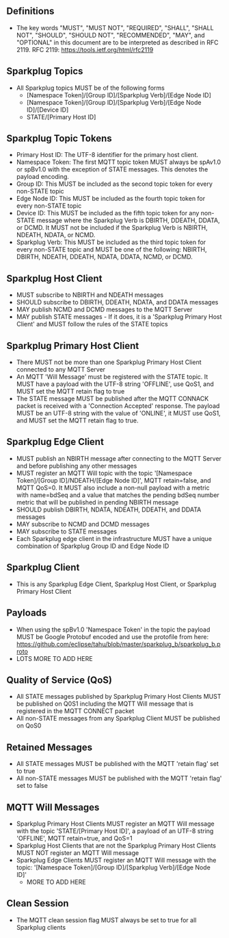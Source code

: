 ## Definitions
* The key words "MUST", "MUST NOT", "REQUIRED", "SHALL", "SHALL NOT", "SHOULD", "SHOULD NOT", "RECOMMENDED", "MAY", and "OPTIONAL" in this document are to be interpreted as described in RFC 2119. RFC 2119: https://tools.ietf.org/html/rfc2119

## Sparkplug Topics
* All Sparkplug topics MUST be of the following forms
	* [Namespace Token]/[Group ID]/[Sparkplug Verb]/[Edge Node ID]
	* [Namespace Token]/[Group ID]/[Sparkplug Verb]/[Edge Node ID]/[Device ID]
	* STATE/[Primary Host ID]

## Sparkplug Topic Tokens
* Primary Host ID: The UTF-8 identifier for the primary host client.
* Namespace Token: The first MQTT topic token MUST always be spAv1.0 or spBv1.0 with the exception of STATE messages. This denotes the payload encoding.
* Group ID: This MUST be included as the second topic token for every non-STATE topic
* Edge Node ID: This MUST be included as the fourth topic token for every non-STATE topic
* Device ID: This MUST be included as the fifth topic token for any non-STATE message where the Sparkplug Verb is DBIRTH, DDEATH, DDATA, or DCMD. It MUST not be included if the Sparkplug Verb is NBIRTH, NDEATH, NDATA, or NCMD.
* Sparkplug Verb: This MUST be included as the third topic token for every non-STATE topic and MUST be one of the following: NBIRTH, DBIRTH, NDEATH, DDEATH, NDATA, DDATA, NCMD, or DCMD.

## Sparkplug Host Client
* MUST subscribe to NBIRTH and NDEATH messages
* SHOULD subscribe to DBIRTH, DDEATH, NDATA, and DDATA messages
* MAY publish NCMD and DCMD messages to the MQTT Server
* MAY publish STATE messages - If it does, it is a 'Sparkplug Primary Host Client' and MUST follow the rules of the STATE topics

## Sparkplug Primary Host Client
* There MUST not be more than one Sparkplug Primary Host Client connected to any MQTT Server
* An MQTT 'Will Message' must be registered with the STATE topic. It MUST have a payload with the UTF-8 string 'OFFLINE', use QoS1, and MUST set the MQTT retain flag to true
* The STATE message MUST be published after the MQTT CONNACK packet is received with a 'Connection Accepted' response. The payload MUST be an UTF-8 string with the value of 'ONLINE', it MUST use QoS1, and MUST set the MQTT retain flag to true.

## Sparkplug Edge Client
* MUST publish an NBIRTH message after connecting to the MQTT Server and before publishing any other messages
* MUST register an MQTT Will topic with the topic '[Namespace Token]/[Group ID]/NDEATH/[Edge Node ID]', MQTT retain=false, and MQTT QoS=0. It MUST also include a non-null payload with a metric with name=bdSeq and a value that matches the 
pending bdSeq number metric that will be published in pending NBIRTH message
* SHOULD publish DBIRTH, NDATA, NDEATH, DDEATH, and DDATA messages
* MAY subscribe to NCMD and DCMD messages
* MAY subscribe to STATE messages
* Each Sparkplug edge client in the infrastructure MUST have a unique combination of Sparkplug Group ID and Edge Node ID

## Sparkplug Client
* This is any Sparkplug Edge Client, Sparkplug Host Client, or Sparkplug Primary Host Client

## Payloads
* When using the spBv1.0 'Namespace Token' in the topic the payload MUST be Google Protobuf encoded and use the protofile from here: https://github.com/eclipse/tahu/blob/master/sparkplug_b/sparkplug_b.proto
* LOTS MORE TO ADD HERE

## Quality of Service (QoS)
* All STATE messages published by Sparkplug Primary Host Clients MUST be published on Q0S1 including the MQTT Will message that is registered in the MQTT CONNECT packet
* All non-STATE messages from any Sparkplug Client MUST be published on QoS0

## Retained Messages
* All STATE messages MUST be published with the MQTT 'retain flag' set to true
* All non-STATE messages MUST be published with the MQTT 'retain flag' set to false

## MQTT Will Messages
* Sparkplug Primary Host Clients MUST register an MQTT Will message with the topic 'STATE/[Primary Host ID]', a payload of an UTF-8 string 'OFFLINE', MQTT retain=true, and QoS=1
* Sparkplug Host Clients that are not the Sparkplug Primary Host Clients MUST NOT register an MQTT Will message
* Sparkplug Edge Clients MUST register an MQTT Will message with the topic: '[Namespace Token]/[Group ID]/[Sparkplug Verb]/[Edge Node ID]'
	* MORE TO ADD HERE

## Clean Session
* The MQTT clean session flag MUST always be set to true for all Sparkplug clients
